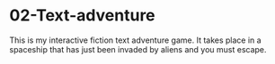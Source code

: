 # 02-Text-adventure
This is my interactive fiction text adventure game. It takes place in a spaceship that has just been invaded by aliens and you must escape.
